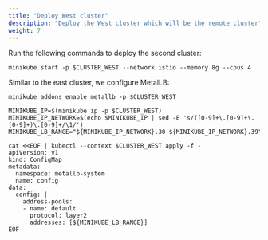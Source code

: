 ```yaml
---
title: "Deploy West cluster"
description: "Deploy the West cluster which will be the remote cluster"
weight: 7
---
```


Run the following commands to deploy the second cluster:

```
minikube start -p $CLUSTER_WEST --network istio --memory 8g --cpus 4
```

Similar to the east cluster, we configure MetalLB:

```
minikube addons enable metallb -p $CLUSTER_WEST

MINIKUBE_IP=$(minikube ip -p $CLUSTER_WEST)
MINIKUBE_IP_NETWORK=$(echo $MINIKUBE_IP | sed -E 's/([0-9]+\.[0-9]+\.[0-9]+)\.[0-9]+/\1/')
MINIKUBE_LB_RANGE="${MINIKUBE_IP_NETWORK}.30-${MINIKUBE_IP_NETWORK}.39"

cat <<EOF | kubectl --context $CLUSTER_WEST apply -f -
apiVersion: v1
kind: ConfigMap
metadata:
  namespace: metallb-system
  name: config
data:
  config: |
    address-pools:
    - name: default
      protocol: layer2
      addresses: [${MINIKUBE_LB_RANGE}]
EOF
```